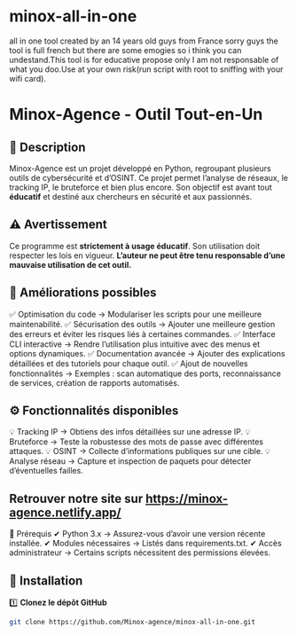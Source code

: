 # minox-all-in-one
all in one tool created by an 14 years old guys from France sorry guys the tool is full french but there are some emogies so i think you can undestand.This tool is for educative propose only I am not responsable of what you doo.Use at your own risk(run script with root to sniffing with your wifi card).

# Minox-Agence - Outil Tout-en-Un  

## 📌 Description  
Minox-Agence est un projet développé en Python, regroupant plusieurs outils de cybersécurité et d’OSINT. Ce projet permet l’analyse de réseaux, le tracking IP, le bruteforce et bien plus encore. Son objectif est avant tout **éducatif** et destiné aux chercheurs en sécurité et aux passionnés.  

## ⚠️ Avertissement  
Ce programme est **strictement à usage éducatif**. Son utilisation doit respecter les lois en vigueur. **L’auteur ne peut être tenu responsable d’une mauvaise utilisation de cet outil.**  

## 🚀 Améliorations possibles

✅ Optimisation du code → Modulariser les scripts pour une meilleure maintenabilité. ✅ Sécurisation des outils → Ajouter une meilleure gestion des erreurs et éviter les risques liés à certaines commandes. ✅ Interface CLI interactive → Rendre l’utilisation plus intuitive avec des menus et options dynamiques. ✅ Documentation avancée → Ajouter des explications détaillées et des tutoriels pour chaque outil. ✅ Ajout de nouvelles fonctionnalités → Exemples : scan automatique des ports, reconnaissance de services, création de rapports automatisés.

## ⚙️ Fonctionnalités disponibles

💡 Tracking IP → Obtiens des infos détaillées sur une adresse IP. 💡 Bruteforce → Teste la robustesse des mots de passe avec différentes attaques. 💡 OSINT → Collecte d’informations publiques sur une cible. 💡 Analyse réseau → Capture et inspection de paquets pour détecter d’éventuelles failles.

## Retrouver notre site sur https://minox-agence.netlify.app/

📂 Prérequis
✔ Python 3.x → Assurez-vous d’avoir une version récente installée. ✔ Modules nécessaires → Listés dans requirements.txt. ✔ Accès administrateur → Certains scripts nécessitent des permissions élevées.

## 🚀 Installation  
1️⃣ **Clonez le dépôt GitHub**  
```bash
git clone https://github.com/Minox-agence/minox-all-in-one.git

